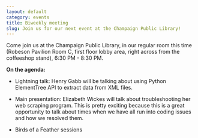 ```yaml
---
layout: default
category: events
title: Biweekly meeting
slug: Join us for our next event at the Champaign Public Library!
---
```


Come join us at the Champaign Public Library, in our regular room this time
(Robeson Pavilion Room C, first floor lobby area, right across from the
coffeeshop stand), 6:30 PM - 8:30 PM.

**On the agenda:**

* Lightning talk: Henry Gabb will be talking about using Python ElementTree API to extract data from XML files.

* Main presentation: Elizabeth Wickes will talk about troubleshooting her web scraping program.
This is pretty exciting because this is a great opportunity to talk about times
when we have all run into coding issues and how we resolved them.

* Birds of a Feather sessions



